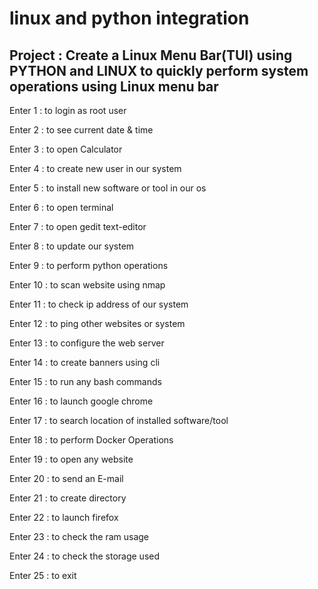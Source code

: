 # linux and python integration

## Project : Create a Linux Menu Bar(TUI) using PYTHON and LINUX to quickly perform system operations using Linux menu bar

Enter 1 : to login as root user

Enter 2 : to see current date & time

Enter 3 : to open Calculator

Enter 4 : to create new user in our system

Enter 5 : to install new software or tool in our os

Enter 6 : to open terminal

Enter 7 : to open gedit text-editor

Enter 8 : to update our system

Enter 9 : to perform python operations

Enter 10 : to scan website using nmap

Enter 11 : to check ip address of our system

Enter 12 : to ping other websites or system

Enter 13 : to configure the web server

Enter 14 : to create banners using cli

Enter 15 : to run any bash commands

Enter 16 : to launch google chrome

Enter 17 : to search location of installed software/tool

Enter 18 : to perform Docker Operations

Enter 19 : to open any website

Enter 20 : to send an E-mail

Enter 21 : to create directory

Enter 22 : to launch firefox

Enter 23 : to check the ram usage

Enter 24 : to check the storage used

Enter 25 : to exit

